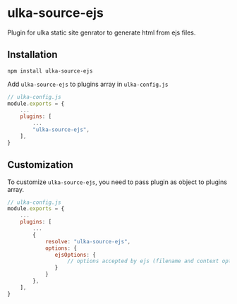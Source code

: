 # ulka-source-ejs

Plugin for ulka static site genrator to generate html from ejs files.

## Installation

```
npm install ulka-source-ejs
```

Add `ulka-source-ejs` to plugins array in `ulka-config.js`

```js
// ulka-config.js
module.exports = {
    ...
    plugins: [
        ...
        "ulka-source-ejs",
    ],
}
```

## Customization

To customize `ulka-source-ejs`, you need to pass plugin as object to plugins array.

```js
// ulka-config.js
module.exports = {
    ...
    plugins: [
        ...
        {
            resolve: "ulka-source-ejs",
            options: {
               ejsOptions: {
                   // options accepted by ejs (filename and context options are ignored here)
               }
            }
        },
    ],
}
```
